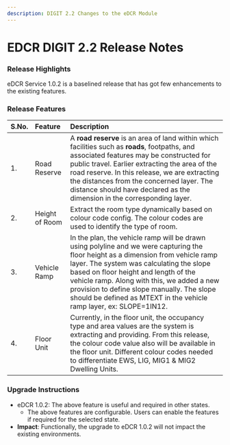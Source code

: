 ```yaml
---
description: DIGIT 2.2 Changes to the eDCR Module
---
```


# EDCR DIGIT 2.2 Release Notes

### Release Highlights <a id="Release-Highlights"></a>

eDCR Service 1.0.2 is a baselined release that has got few enhancements to the existing features.

### Release Features <a id="Release-Features"></a>

| **S.No.** | **Feature** | **Description** |
| :--- | :--- | :--- |
| 1. | Road Reserve |  A **road reserve** is an area of land within which facilities such as **roads**, footpaths, and associated features may be constructed for public travel. Earlier extracting the area of the road reserve. In this release, we are extracting the distances from the concerned layer. The distance should have declared as the dimension in the corresponding layer. |
| 2. | Height of Room | Extract the room type dynamically based on colour code config. The colour codes are used to identify the type of room. |
| 3. | Vehicle Ramp | In the plan, the vehicle ramp will be drawn using polyline and we were capturing the floor height as a dimension from vehicle ramp layer. The system was calculating the slope based on floor height and length of the vehicle ramp. Along with this, we added a new provision to define slope manually. The slope should be defined as MTEXT in the vehicle ramp layer, ex: SLOPE=1IN12. |
| 4. | Floor Unit | Currently, in the floor unit, the occupancy type and area values are the system is extracting and providing. From this release, the colour code value also will be available in the floor unit. Different colour codes needed to differentiate EWS, LIG, MIG1 & MIG2 Dwelling Units. |

### Upgrade Instructions <a id="Upgrade-Instructions"></a>

* eDCR 1.0.2: The above feature is useful and required in other states.
  * The above features are configurable. Users can enable the features if required for the selected state.
* **Impact**: Functionally, the upgrade to eDCR 1.0.2 will not impact the existing environments.

